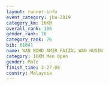 ```yaml
---
layout: runner-info 
event_category: jbu-2019 
category_km: 16KM  
overall_rank: 186
gender_rank: 76
category_rank: 76
bib: 61041
name: WAN MOHD AMIR FAIZAL WAN HUSIN
category: 16KM Men Open
gender: Male
finish_time: 3-27-08
country: Malaysia
---
```

